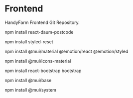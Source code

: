 # Frontend
HandyFarm Frontend Git Repository.

npm install react-daum-postcode

npm install styled-reset

npm install @mui/material @emotion/react @emotion/styled

npm install @mui/icons-material

npm install react-bootstrap bootstrap

npm install @mui/base

npm install @mui/system